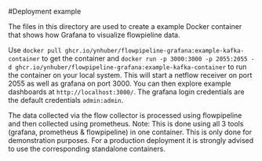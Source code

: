 #Deployment example

The files in this directory are used to create a example Docker 
container that shows how Grafana to visualize flowpieline data.

Use `docker pull ghcr.io/ynhuber/flowpipeline-grafana:example-kafka-container` 
to get the container and 
`docker run -p 3000:3000 -p 2055:2055 -d ghcr.io/ynhuber/flowpipeline-grafana:example-kafka-container` 
to run the container on your local system.
This will start a netflow receiver on port 2055 as well as grafana on port 3000. 
You can then explore example dashboards at `http://localhost:3000/`.
The grafana login credentials are the default credentials `admin:admin`.

The data collected via the flow collector is processed using flowpipeline and then collected using prometheus.
Note: This is done using all 3 tools (grafana, prometheus & flowpipeline) in one container. 
This is only done for demonstration purposes. For a production deployment it is strongly advised to use the corresponding standalone containers.